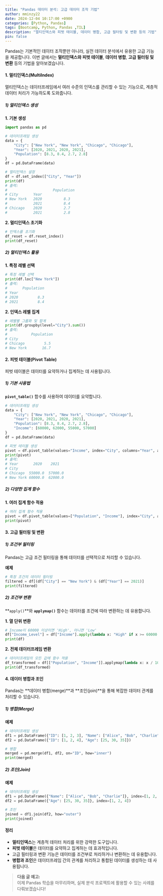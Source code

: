 ```yaml
---
title: "Pandas 데이터 분석: 고급 데이터 조작 기법"
author: mminzy22
date: 2024-12-04 10:17:00 +0900
categories: [Python, Pandas]
tags: [Bootcamp, Python, Pandas ,TIL]
description: "멀티인덱스와 피벗 테이블, 데이터 병합, 고급 필터링 및 변환 등의 기법"
pin: false
---
```




Pandas는 기본적인 데이터 조작뿐만 아니라, 실전 데이터 분석에서 유용한 고급 기능을 제공합니다. 이번 글에서는 **멀티인덱스와 피벗 테이블**, **데이터 병합**, **고급 필터링 및 변환** 등의 기법을 알아보겠습니다.


#### 1. 멀티인덱스(MultiIndex)

멀티인덱스는 데이터프레임에서 여러 수준의 인덱스를 관리할 수 있는 기능으로, 계층적 데이터 처리가 가능하도록 도와줍니다.

##### 1) 멀티인덱스 생성

**1. 기본 생성**
```python
import pandas as pd

# 데이터프레임 생성
data = {
    "City": ["New York", "New York", "Chicago", "Chicago"],
    "Year": [2020, 2021, 2020, 2021],
    "Population": [8.3, 8.4, 2.7, 2.8]
}
df = pd.DataFrame(data)

# 멀티인덱스 설정
df = df.set_index(["City", "Year"])
print(df)
# 출력:
#                     Population
# City       Year              
# New York   2020          8.3
#            2021          8.4
# Chicago    2020          2.7
#            2021          2.8
```

**2. 멀티인덱스 초기화**
```python
# 인덱스를 초기화
df_reset = df.reset_index()
print(df_reset)
```


##### 2) 멀티인덱스 활용

**1. 특정 레벨 선택**
```python
# 특정 레벨 선택
print(df.loc["New York"])
# 출력:
#       Population
# Year            
# 2020         8.3
# 2021         8.4
```

**2. 인덱스 레벨 집계**
```python
# 레벨별 그룹화 및 합계
print(df.groupby(level="City").sum())
# 출력:
#           Population
# City                
# Chicago         5.5
# New York       16.7
```


#### 2. 피벗 테이블(Pivot Table)

피벗 테이블은 데이터를 요약하거나 집계하는 데 사용됩니다.

##### 1) 기본 사용법

**`pivot_table()`** 함수를 사용하여 데이터를 요약합니다.

```python
# 데이터프레임 생성
data = {
    "City": ["New York", "New York", "Chicago", "Chicago"],
    "Year": [2020, 2021, 2020, 2021],
    "Population": [8.3, 8.4, 2.7, 2.8],
    "Income": [60000, 62000, 55000, 57000]
}
df = pd.DataFrame(data)

# 피벗 테이블 생성
pivot = df.pivot_table(values="Income", index="City", columns="Year", aggfunc="mean")
print(pivot)
# 출력:
# Year       2020    2021
# City                    
# Chicago  55000.0  57000.0
# New York 60000.0  62000.0
```


##### 2) 다양한 집계 함수

**1. 여러 집계 함수 적용**
```python
# 여러 집계 함수 적용
pivot = df.pivot_table(values=["Population", "Income"], index="City", aggfunc=["mean", "sum"])
print(pivot)
```


#### 3. 고급 필터링 및 변환

##### 1) 조건부 필터링

Pandas는 고급 조건 필터링을 통해 데이터를 선택적으로 처리할 수 있습니다.

**예제**
```python
# 특정 조건의 데이터 필터링
filtered = df[(df["City"] == "New York") & (df["Year"] == 2021)]
print(filtered)
```


##### 2) 조건부 변환

**`apply()`**와 **`applymap()`** 함수는 데이터를 조건에 따라 변환하는 데 유용합니다.

**1. 열 단위 변환**
```python
# Income이 60000 이상이면 'High', 아니면 'Low'
df["Income_Level"] = df["Income"].apply(lambda x: "High" if x >= 60000 else "Low")
print(df)
```

**2. 전체 데이터프레임 변환**
```python
# 데이터프레임의 모든 값에 함수 적용
df_transformed = df[["Population", "Income"]].applymap(lambda x: x / 1000)
print(df_transformed)
```


#### 4. 데이터 병합과 조인

Pandas는 **데이터 병합(merge)**과 **조인(join)**을 통해 복잡한 데이터 관계를 처리할 수 있습니다.

##### 1) 병합(Merge)

**예제**
```python
# 데이터프레임 생성
df1 = pd.DataFrame({"ID": [1, 2, 3], "Name": ["Alice", "Bob", "Charlie"]})
df2 = pd.DataFrame({"ID": [1, 2, 4], "Age": [25, 30, 35]})

# 병합
merged = pd.merge(df1, df2, on="ID", how="inner")
print(merged)
```


##### 2) 조인(Join)

**예제**
```python
# 데이터프레임 생성
df1 = pd.DataFrame({"Name": ["Alice", "Bob", "Charlie"]}, index=[1, 2, 3])
df2 = pd.DataFrame({"Age": [25, 30, 35]}, index=[1, 2, 4])

# 조인
joined = df1.join(df2, how="outer")
print(joined)
```


#### 정리

- **멀티인덱스**는 계층적 데이터 처리를 위한 강력한 도구입니다.
- **피벗 테이블**은 데이터를 요약하고 집계하는 데 효과적입니다.
- 고급 필터링과 변환 기능은 데이터를 조건부로 처리하거나 변환하는 데 유용합니다.
- **병합과 조인**은 데이터프레임 간의 관계를 처리하고 통합된 데이터를 생성하는 데 사용됩니다.

> **다음 글 예고:**  
> 이제 Pandas 학습을 마무리하며, 실제 분석 프로젝트에 활용할 수 있는 사례를 다뤄보겠습니다!
